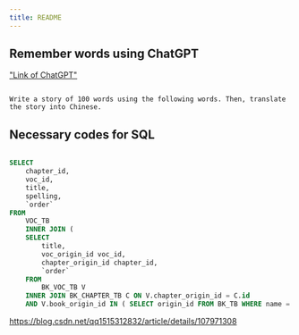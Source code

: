 ```yaml
---
title: README
---
```


## Remember words using ChatGPT

["Link of ChatGPT"]("https://chat.openai.com")

```

Write a story of 100 words using the following words. Then, translate the story into Chinese.

```

## Necessary codes for SQL

```sql

SELECT
	chapter_id,
	voc_id,
	title,
	spelling,
	`order`
FROM
	VOC_TB
	INNER JOIN (
	SELECT
		title,
		voc_origin_id voc_id,
		chapter_origin_id chapter_id,
		`order`
	FROM
		BK_VOC_TB V
	INNER JOIN BK_CHAPTER_TB C ON V.chapter_origin_id = C.id 
	AND V.book_origin_id IN ( SELECT origin_id FROM BK_TB WHERE name = '2024恋练有词考研英语词汇' )) AS tmp ON VOC_TB.origin_id = tmp.voc_id

```

https://blog.csdn.net/qq1515312832/article/details/107971308

